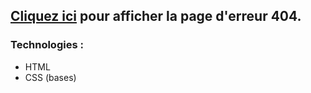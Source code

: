 ## [Cliquez ici](https://paulineroppe.github.io/HTML-CSS.Page-404/) pour afficher la page d'erreur 404.

### Technologies :
- HTML
- CSS (bases)
